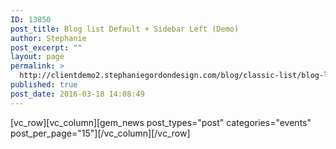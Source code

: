 ```yaml
---
ID: 13850
post_title: Blog list Default + Sidebar Left (Demo)
author: Stephanie
post_excerpt: ""
layout: page
permalink: >
  http://clientdemo2.stephaniegordondesign.com/blog/classic-list/blog-list-default-sidebar-left/
published: true
post_date: 2016-03-18 14:08:49
---
```

[vc_row][vc_column][gem_news post_types="post" categories="events" post_per_page="15"][/vc_column][/vc_row]
